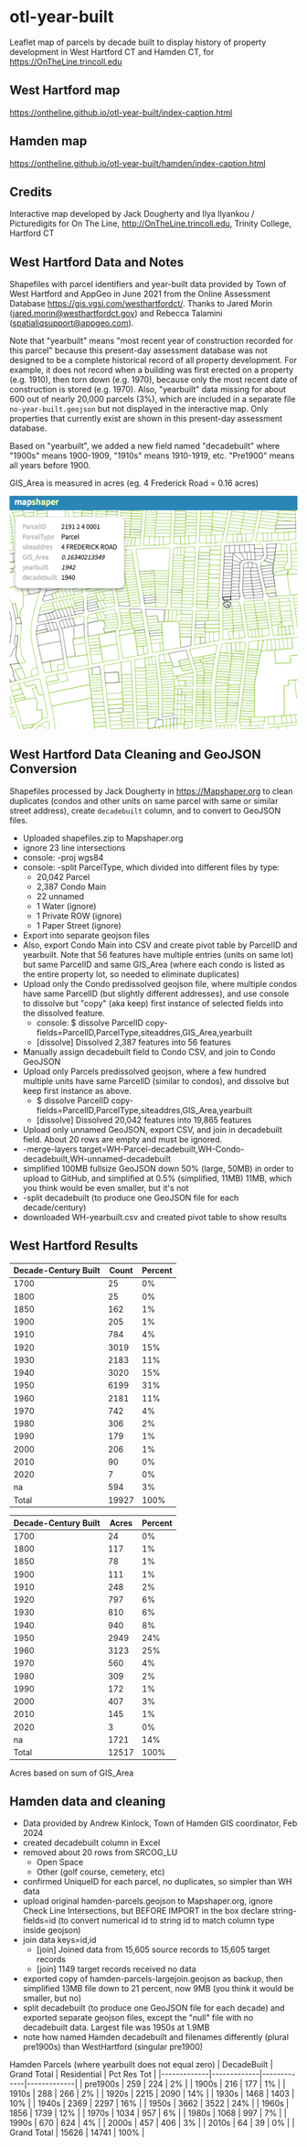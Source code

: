 # otl-year-built
Leaflet map of parcels by decade built to display history of property development in West Hartford CT and Hamden CT, for https://OnTheLine.trincoll.edu

## West Hartford map
https://ontheline.github.io/otl-year-built/index-caption.html

## Hamden map
https://ontheline.github.io/otl-year-built/hamden/index-caption.html

## Credits
Interactive map developed by Jack Dougherty and Ilya Ilyankou / Picturedigits for On The Line, http://OnTheLine.trincoll.edu, Trinity College, Hartford CT

## West Hartford Data and Notes
Shapefiles with parcel identifiers and year-built data provided by Town of West Hartford and AppGeo in June 2021 from the Online Assessment Database https://gis.vgsi.com/westhartfordct/. Thanks to Jared Morin (jared.morin@westhartfordct.gov) and Rebecca Talamini (spatialiqsupport@appgeo.com).

Note that "yearbuilt" means "most recent year of construction recorded for this parcel" because this present-day assessment database was not designed to be a complete historical record of all property development. For example, it does not record when a building was first erected on a property (e.g. 1910), then torn down  (e.g. 1970), because only the most recent date of construction is stored (e.g. 1970). Also, "yearbuilt" data missing for about 600 out of nearly 20,000 parcels (3%), which are included in a separate file `no-year-built.geojson` but not displayed in the interactive map. Only properties that currently exist are shown in this present-day assessment database.

Based on "yearbuilt", we added a new field named "decadebuilt" where "1900s" means 1900-1909, "1910s" means 1910-1919, etc. "Pre1900" means all years before 1900.

GIS_Area is measured in acres (eg. 4 Frederick Road = 0.16 acres)

![screenshot](wh-screenshot.png)

## West Hartford Data Cleaning and GeoJSON Conversion
Shapefiles processed by Jack Dougherty in https://Mapshaper.org to clean duplicates (condos and other units on same parcel with same or similar street address), create `decadebuilt` column, and to convert to GeoJSON files.

- Uploaded shapefiles.zip to Mapshaper.org
- ignore 23 line intersections
- console: -proj wgs84
- console: -split ParcelType, which divided into different files by type:
  - 20,042 Parcel
  - 2,387 Condo Main
  - 22 unnamed
  - 1 Water (ignore)
  - 1 Private ROW (ignore)
  - 1 Paper Street (ignore)
- Export into separate geojson files
- Also, export Condo Main into CSV and create pivot table by ParcelID and yearbuilt. Note that 56 features have multiple entries (units on same lot) but same ParcelID and same GIS_Area (where each condo is listed as the entire property lot, so needed to eliminate duplicates)
- Upload only the Condo predissolved geojson file, where multiple condos have same ParcelID (but slightly different addresses), and use console to dissolve but "copy" (aka keep) first instance of selected fields into the dissolved feature.
  - console: $ dissolve ParcelID copy-fields=ParcelID,ParcelType,siteaddres,GIS_Area,yearbuilt
  - [dissolve] Dissolved 2,387 features into 56 features
- Manually assign decadebuilt field to Condo CSV, and join to Condo GeoJSON
- Upload only Parcels predissolved geojson, where a few hundred multiple units have same ParcelID (similar to condos), and dissolve but keep first instance as above.
  - $ dissolve ParcelID copy-fields=ParcelID,ParcelType,siteaddres,GIS_Area,yearbuilt
  - [dissolve] Dissolved 20,042 features into 19,865 features
- Upload only unnamed GeoJSON, export CSV, and join in decadebuilt field. About 20 rows are empty and must be ignored.
- -merge-layers target=WH-Parcel-decadebuilt,WH-Condo-decadebuilt,WH-unnamed-decadebuilt
- simplified 100MB fullsize GeoJSON down 50% (large, 50MB) in order to upload to GitHub, and simplified at 0.5% (simplified, 11MB) 11MB, which you think would be even smaller, but it's not
- -split decadebuilt (to produce one GeoJSON file for each decade/century)
- downloaded WH-yearbuilt.csv and created pivot table to show results

## West Hartford Results

| Decade-Century Built | Count | Percent |
|----------------------|-------|---------|
| 1700                 | 25    | 0%      |
| 1800                 | 25    | 0%      |
| 1850                 | 162   | 1%      |
| 1900                 | 205   | 1%      |
| 1910                 | 784   | 4%      |
| 1920                 | 3019  | 15%     |
| 1930                 | 2183  | 11%     |
| 1940                 | 3020  | 15%     |
| 1950                 | 6199  | 31%     |
| 1960                 | 2181  | 11%     |
| 1970                 | 742   | 4%      |
| 1980                 | 306   | 2%      |
| 1990                 | 179   | 1%      |
| 2000                 | 206   | 1%      |
| 2010                 | 90    | 0%      |
| 2020                 | 7     | 0%      |
| na                   | 594   | 3%      |
| Total                | 19927 | 100%    |


| Decade-Century Built | Acres | Percent |
|----------------------|-------|---------|
| 1700                 | 24    | 0%      |
| 1800                 | 117   | 1%      |
| 1850                 | 78    | 1%      |
| 1900                 | 111   | 1%      |
| 1910                 | 248   | 2%      |
| 1920                 | 797   | 6%      |
| 1930                 | 810   | 6%      |
| 1940                 | 940   | 8%      |
| 1950                 | 2949  | 24%     |
| 1960                 | 3123  | 25%     |
| 1970                 | 560   | 4%      |
| 1980                 | 309   | 2%      |
| 1990                 | 172   | 1%      |
| 2000                 | 407   | 3%      |
| 2010                 | 145   | 1%      |
| 2020                 | 3     | 0%      |
| na                   | 1721  | 14%     |
| Total                | 12517 | 100%    |

Acres based on sum of GIS_Area

## Hamden data and cleaning
- Data provided by Andrew Kinlock, Town of Hamden GIS coordinator, Feb 2024
- created decadebuilt column in Excel
- removed about 20 rows from SRCOG_LU
  - Open Space
  - Other (golf course, cemetery, etc)
- confirmed UniqueID for each parcel, no duplicates, so simpler than WH data
- upload original hamden-parcels.geojson to Mapshaper.org, ignore Check Line Intersections, but BEFORE IMPORT in the box declare string-fields=id (to convert numerical id to string id to match column type inside geojson)
- join data keys=id,id
  - [join] Joined data from 15,605 source records to 15,605 target records
  - [join] 1149 target records received no data
- exported copy of hamden-parcels-largejoin.geojson as backup, then simplified 13MB file down to 21 percent, now 9MB (you think it would be smaller, but no)
- split decadebuilt (to produce one GeoJSON file for each decade) and exported separate geojson files, except the "null" file with no decadebuilt data. Largest file was 1950s at 1.9MB
- note how named Hamden decadebuilt and filenames differently (plural pre1900s) than WestHartford (singular pre1900)

Hamden Parcels (where yearbuilt does not equal zero)
| DecadeBuilt | Grand Total | Residential | Pct Res Tot |
|-------------|-------------|-------------|-------------|
| pre1900s    | 259         | 224         | 2%          |
| 1900s       | 216         | 177         | 1%          |
| 1910s       | 288         | 266         | 2%          |
| 1920s       | 2215        | 2090        | 14%         |
| 1930s       | 1468        | 1403        | 10%         |
| 1940s       | 2369        | 2297        | 16%         |
| 1950s       | 3662        | 3522        | 24%         |
| 1960s       | 1856        | 1739        | 12%         |
| 1970s       | 1034        | 957         | 6%          |
| 1980s       | 1068        | 997         | 7%          |
| 1990s       | 670         | 624         | 4%          |
| 2000s       | 457         | 406         | 3%          |
| 2010s       | 64          | 39          | 0%          |
| Grand Total | 15626       | 14741       | 100%        |
